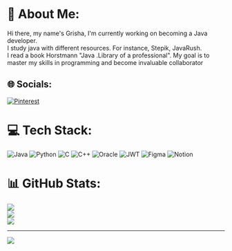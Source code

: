 # 💫 About Me:
Hi there, my name's Grisha, I'm currently working on becoming a Java developer.<br>I study java with different resources. For instance, Stepik, JavaRush. <br>I read a book Horstmann "Java .Library of a professional". My goal is to master my skills in programming and become invaluable collaborator<br>


## 🌐 Socials:
[![Pinterest](https://img.shields.io/badge/Pinterest-%23E60023.svg?logo=Pinterest&logoColor=white)](https://pinterest.com/kgrigor2016) 

# 💻 Tech Stack:
![Java](https://img.shields.io/badge/java-%23ED8B00.svg?style=plastic&logo=java&logoColor=white) ![Python](https://img.shields.io/badge/python-3670A0?style=plastic&logo=python&logoColor=ffdd54) ![C](https://img.shields.io/badge/c-%2300599C.svg?style=plastic&logo=c&logoColor=white) ![C++](https://img.shields.io/badge/c++-%2300599C.svg?style=plastic&logo=c%2B%2B&logoColor=white) ![Oracle](https://img.shields.io/badge/Oracle-F80000?style=plastic&logo=oracle&logoColor=white) ![JWT](https://img.shields.io/badge/JWT-black?style=plastic&logo=JSON%20web%20tokens) 	![Figma](https://img.shields.io/badge/figma-%23F24E1E.svg?style=plastic&logo=figma&logoColor=white) ![Notion](https://img.shields.io/badge/Notion-%23000000.svg?style=plastic&logo=notion&logoColor=white)
# 📊 GitHub Stats:
![](https://github-readme-stats.vercel.app/api?username=Grigory&theme=dark&hide_border=false&include_all_commits=true&count_private=false)<br/>
![](https://github-readme-streak-stats.herokuapp.com/?user=Grigory&theme=dark&hide_border=false)<br/>
![](https://github-readme-stats.vercel.app/api/top-langs/?username=Grigory&theme=dark&hide_border=false&include_all_commits=true&count_private=false&layout=compact)

---
[![](https://visitcount.itsvg.in/api?id=Grigory&icon=2&color=1)](https://visitcount.itsvg.in)

<!-- Proudly created with GPRM ( https://gprm.itsvg.in ) -->